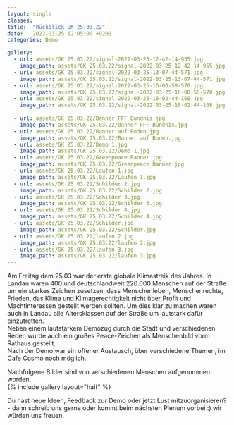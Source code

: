 ```yaml
---
layout: single
classes: 
title:  "Rückblick GK 25.03.22"
date:   2022-03-25 12:05:00 +0200
categories: Demo

gallery:
  - url: assets/GK 25.03.22/signal-2022-03-25-12-42-14-955.jpg
    image_path: assets/GK 25.03.22/signal-2022-03-25-12-42-14-955.jpg
  - url: assets/GK 25.03.22/signal-2022-03-25-13-07-44-571.jpg
    image_path: assets/GK 25.03.22/signal-2022-03-25-13-07-44-571.jpg
  - url: assets/GK 25.03.22/signal-2022-03-25-16-00-58-570.jpg
    image_path: assets/GK 25.03.22/signal-2022-03-25-16-00-58-570.jpg
  - url: assets/GK 25.03.22/signal-2022-03-25-16-02-44-168.jpg
    image_path: assets/GK 25.03.22/signal-2022-03-25-16-02-44-168.jpg
    
  - url: assets/GK 25.03.22/Banner FFF Bündnis.jpg
    image_path: assets/GK 25.03.22/Banner FFF Bündnis.jpg
  - url: assets/GK 25.03.22/Banner auf Boden.jpg
    image_path: assets/GK 25.03.22/Banner auf Boden.jpg
  - url: assets/GK 25.03.22/Demo 1.jpg
    image_path: assets/GK 25.03.22/Demo 1.jpg 
  - url: assets/GK 25.03.22/Greenpeace Banner.jpg
    image_path: assets/GK 25.03.22/Greenpeace Banner.jpg
  - url: assets/GK 25.03.22/Laufen 1.jpg
    image_path: assets/GK 25.03.22/Laufen 1.jpg
  - url: assets/GK 25.03.22/Schilder 2.jpg
    image_path: assets/GK 25.03.22/Schilder 2.jpg
  - url: assets/GK 25.03.22/Schilder 3.jpg
    image_path: assets/GK 25.03.22/Schilder 3.jpg
  - url: assets/GK 25.03.22/Schilder 4.jpg
    image_path: assets/GK 25.03.22/Schilder 4.jpg
  - url: assets/GK 25.03.22/Schilder.jpg
    image_path: assets/GK 25.03.22/Schilder.jpg
  - url: assets/GK 25.03.22/laufen 2.jpg
    image_path: assets/GK 25.03.22/laufen 2.jpg
  - url: assets/GK 25.03.22/laufen 3.jpg
    image_path: assets/GK 25.03.22/laufen 3.jpg
--- 
```


Am Freitag dem 25.03 war der erste globale Klimastreik des Jahres. In Landau waren 400 und deutschlandweit 220.000 Menschen auf der Straße um ein starkes Zeichen zusetzen, dass Menschenleben, Menschenrechte, Frieden, das Klima und Klimagerechtigkeit nicht über Profit und Machtinteressen gestellt werden sollten. Um dies klar zu machen waren auch in Landau alle Altersklassen auf der Straße um lautstark dafür einzutretten. <br>
Neben einem lautstarkem Demozug durch die Stadt und verschiedenen Reden wurde auch ein großes Peace-Zeichen als Menschenbild vorm Rathaus gestellt. <br>
Nach der Demo war ein offener Austausch, über verschiedene Themen, im Cafe Cosmo noch möglich. 

Nachfolgene Bilder sind von verschiedenen Menschen aufgenommen worden. <br>
{% include gallery layout="half" %}

Du hast neue Ideen, Feedback zur Demo oder jetzt Lust mitzuorganisieren? - dann schreib uns gerne oder kommt beim nächsten Plenum vorbei :) wir würden uns freuen.
